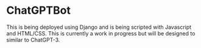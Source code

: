 # ChatGPTBot

This is being deployed using Django and is being scripted with Javascript and HTML/CSS. This is currently a work in progress but will be designed to similar to ChatGPT-3.
